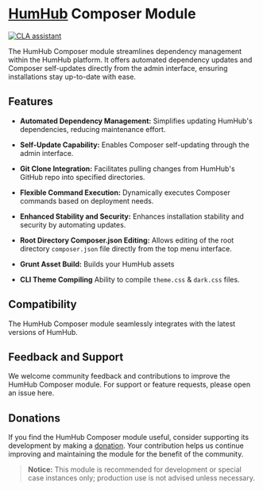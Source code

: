 # [HumHub](https://www.humhub.com/en/) Composer Module
[![CLA assistant](https://cla-assistant.io/readme/badge/GreenMeteor/composer)](https://cla-assistant.io/GreenMeteor/composer)

The HumHub Composer module streamlines dependency management within the HumHub platform. It offers automated dependency updates and Composer self-updates directly from the admin interface, ensuring installations stay up-to-date with ease.

## Features

- **Automated Dependency Management:** Simplifies updating HumHub's dependencies, reducing maintenance effort.

- **Self-Update Capability:** Enables Composer self-updating through the admin interface.

- **Git Clone Integration:** Facilitates pulling changes from HumHub's GitHub repo into specified directories.

- **Flexible Command Execution:** Dynamically executes Composer commands based on deployment needs.

- **Enhanced Stability and Security:** Enhances installation stability and security by automating updates.

- **Root Directory Composer.json Editing:** Allows editing of the root directory `composer.json` file directly from the top menu interface.

- **Grunt Asset Build:** Builds your HumHub assets

- **CLI Theme Compiling** Ability to compile `theme.css` & `dark.css` files.

## Compatibility

The HumHub Composer module seamlessly integrates with the latest versions of HumHub.

## Feedback and Support

We welcome community feedback and contributions to improve the HumHub Composer module. For support or feature requests, please open an issue here.

## Donations

If you find the HumHub Composer module useful, consider supporting its development by making a [donation](https://www.paypal.com/donate/?hosted_button_id=FK8EHM8LHEG3Q). Your contribution helps us continue improving and maintaining the module for the benefit of the community.

> **Notice:** This module is recommended for development or special case instances only; production use is not advised unless necessary.

